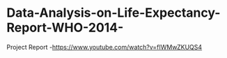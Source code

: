 # Data-Analysis-on-Life-Expectancy-Report-WHO-2014-
Project Report -https://www.youtube.com/watch?v=fIWMwZKUQS4
